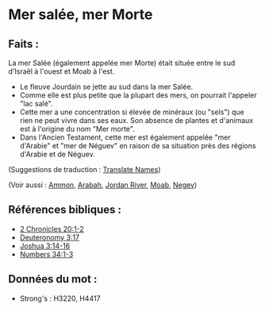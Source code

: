 # Mer salée, mer Morte

## Faits :

La mer Salée (également appelée mer Morte) était située entre le sud d'Israël à l'ouest et Moab à l'est.

* Le fleuve Jourdain se jette au sud dans la mer Salée.
* Comme elle est plus petite que la plupart des mers, on pourrait l'appeler "lac salé".
* Cette mer a une concentration si élevée de minéraux (ou "sels") que rien ne peut vivre dans ses eaux. Son absence de plantes et d'animaux est à l'origine du nom "Mer morte".
* Dans l'Ancien Testament, cette mer est également appelée "mer d'Arabie" et "mer de Néguev" en raison de sa situation près des régions d'Arabie et de Néguev.

(Suggestions de traduction : [Translate Names](rc://en/ta/man/translate/translate-names))

(Voir aussi : [Ammon](../names/ammon.md), [Arabah](../names/arabah.md), [Jordan River](../names/jordanriver.md), [Moab](../names/moab.md), [Negev](../names/negev.md))

## Références bibliques :

* [2 Chronicles 20:1-2](rc://en/tn/help/2ch/20/01)
* [Deuteronomy 3:17](rc://en/tn/help/deu/03/17)
* [Joshua 3:14-16](rc://en/tn/help/jos/03/14)
* [Numbers 34:1-3](rc://en/tn/help/num/34/01)

## Données du mot :

* Strong's : H3220, H4417
